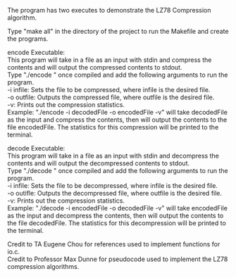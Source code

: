The program has two executes to demonstrate the LZ78 Compression algorithm.  
  
Type "make all" in the directory of the project to run the Makefile and create the programs.  
  
encode Executable:  
This program will take in a file as an input with stdin and compress the contents and will output the compressed contents to stdout.  
Type "./encode " once compiled and add the following arguments to run the program.  
-i infile: Sets the file to be compressed, where infile is the desired file.  
-o outfile: Outputs the compressed file, where outfile is the desired file.  
-v: Prints out the compression statistics.  
Example: "./encode -i decodedFile -o encodedFile -v" will take decodedFile as the input and compress the contents, then will output the contents to the file encodedFile. The statistics for this compression will be printed to the terminal.  
  
decode Executable:  
This program will take in a file as an input with stdin and decompress the contents and will output the decompressed contents to stdout.  
Type "./decode " once compiled and add the following arguments to run the program.  
-i infile: Sets the file to be decompressed, where infile is the desired file.  
-o outifle: Outputs the decompressed file, where outfile is the desired file.  
-v: Prints out the compression statistics.  
Example: "./decode -i encodedFile -o decodedFile -v" will take encodedFile as the input and decompress the contents, then will output the contents to the file decodedFile. The statistics for this decompression will be printed to the terminal.  
    
Credit to TA Eugene Chou for references used to implement functions for io.c.  
Credit to Professor Max Dunne for pseudocode used to implement the LZ78 compression algorithms.  
